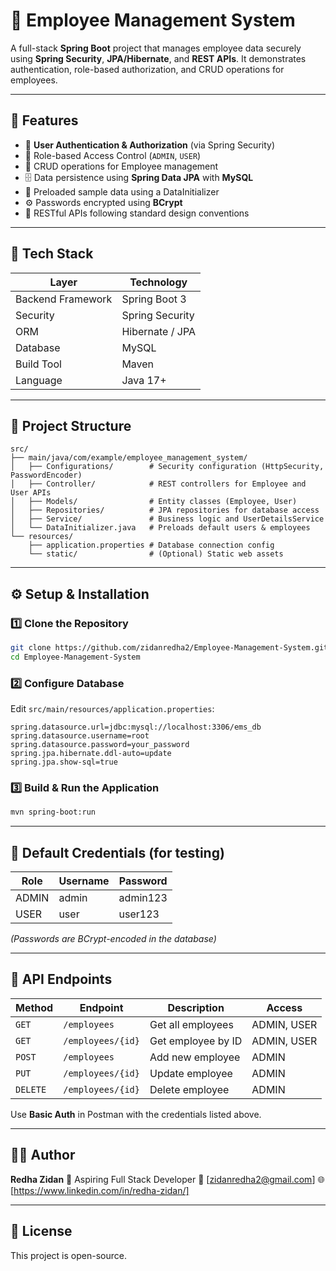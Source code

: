 # 🧾 Employee Management System

A full-stack **Spring Boot** project that manages employee data securely using **Spring Security**, **JPA/Hibernate**, and **REST APIs**.
It demonstrates authentication, role-based authorization, and CRUD operations for employees.

---

## 🚀 Features

* 👤 **User Authentication & Authorization** (via Spring Security)
* 🔐 Role-based Access Control (`ADMIN`, `USER`)
* 🧩 CRUD operations for Employee management
* 🗄️ Data persistence using **Spring Data JPA** with **MySQL**
* 🧱 Preloaded sample data using a DataInitializer
* ⚙️ Passwords encrypted using **BCrypt**
* 🧰 RESTful APIs following standard design conventions

---

## 🧠 Tech Stack

| Layer             | Technology      |
| ----------------- | --------------- |
| Backend Framework | Spring Boot 3   |
| Security          | Spring Security |
| ORM               | Hibernate / JPA |
| Database          | MySQL           |
| Build Tool        | Maven           |
| Language          | Java 17+        |

---

## 📁 Project Structure

```
src/
├── main/java/com/example/employee_management_system/
│   ├── Configurations/        # Security configuration (HttpSecurity, PasswordEncoder)
│   ├── Controller/            # REST controllers for Employee and User APIs
│   ├── Models/                # Entity classes (Employee, User)
│   ├── Repositories/          # JPA repositories for database access
│   ├── Service/               # Business logic and UserDetailsService
│   └── DataInitializer.java   # Preloads default users & employees
└── resources/
    ├── application.properties # Database connection config
    └── static/                # (Optional) Static web assets
```

---

## ⚙️ Setup & Installation

### 1️⃣ Clone the Repository

```bash
git clone https://github.com/zidanredha2/Employee-Management-System.git
cd Employee-Management-System
```

### 2️⃣ Configure Database

Edit `src/main/resources/application.properties`:

```properties
spring.datasource.url=jdbc:mysql://localhost:3306/ems_db
spring.datasource.username=root
spring.datasource.password=your_password
spring.jpa.hibernate.ddl-auto=update
spring.jpa.show-sql=true
```

### 3️⃣ Build & Run the Application

```bash
mvn spring-boot:run
```

---

## 🔑 Default Credentials (for testing)

| Role  | Username | Password |
| ----- | -------- | -------- |
| ADMIN | admin    | admin123 |
| USER  | user     | user123  |

*(Passwords are BCrypt-encoded in the database)*

---

## 🧭 API Endpoints

| Method   | Endpoint          | Description        | Access      |
| -------- | ----------------- | ------------------ | ----------- |
| `GET`    | `/employees`      | Get all employees  | ADMIN, USER |
| `GET`    | `/employees/{id}` | Get employee by ID | ADMIN, USER |
| `POST`   | `/employees`      | Add new employee   | ADMIN       |
| `PUT`    | `/employees/{id}` | Update employee    | ADMIN       |
| `DELETE` | `/employees/{id}` | Delete employee    | ADMIN       |

Use **Basic Auth** in Postman with the credentials listed above.

---

## 🧑‍💻 Author

**Redha Zidan**
💼 Aspiring Full Stack Developer
📧 [zidanredha2@gmail.com]
🌐 [https://www.linkedin.com/in/redha-zidan/]

---

## 🏁 License

This project is open-source.
